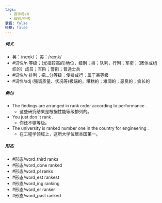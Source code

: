 ```yaml
---
tags:
  - 首字母/R
  - 级别/中考
掌握: false
模糊: false
---
```

##### 词义
- 英：/ræŋk/； 美：/ræŋk/
- #词性/n  等级；(尤指较高的)地位，级别；排；队列，行列；军衔；（团体或组织的）成员；军阶；警衔；普通士兵
- #词性/v  排列；把…分等级；使排成行；属于某等级
- #词性/adj  (强调质量、状况等)极端的，糟糕的；难闻的；恶臭的；疯长的
##### 例句
- The findings are arranged in rank order according to performance .
	- 这些研究结果是根据性能等级排列的。
- You just don 't rank .
	- 你还不够等级。
- The university is ranked number one in the country for engineering .
	- 在工程学领域上，这所大学位居本国第一。
##### 形态
- #形态/word_third ranks
- #形态/word_done ranked
- #形态/word_pl ranks
- #形态/word_est rankest
- #形态/word_ing ranking
- #形态/word_er ranker
- #形态/word_past ranked
